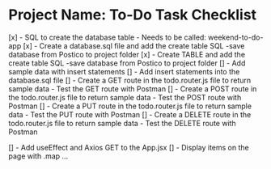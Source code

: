  # Project Name: To-Do Task Checklist
 
 [x] - SQL to create the database table
        - Needs to be called: weekend-to-do-app
 [x] - Create a database.sql file and add the create table SQL
        -save database from Postico to project folder
 [x] - Create TABLE and add the create table SQL
        -save database from Postico to project folder
 [] - Add sample data with insert statements
 [] - Add insert statements into the database.sql file
 [] - Create a GET route in the todo.router.js file to return sample data
        - Test the GET route with Postman
 [] - Create a POST route in the todo.router.js file to return sample data
        - Test the POST route with Postman
 [] - Create a PUT route in the todo.router.js file to return sample data
        - Test the PUT route with Postman
 [] - Create a DELETE route in the todo.router.js file to return sample data
        - Test the DELETE route with Postman

 [] - Add useEffect and Axios GET to the App.jsx
 [] - Display items on the page with .map ...
